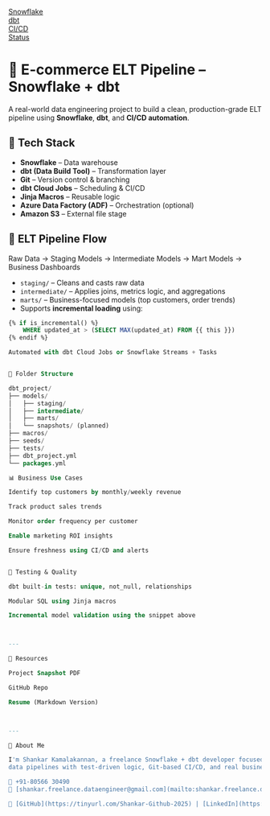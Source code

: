 [Snowflake](https://img.shields.io/badge/Snowflake-Data--Warehouse-blue)  
[dbt](https://img.shields.io/badge/dbt-Data--Build--Tool-orange)  
[CI/CD](https://img.shields.io/badge/CI%2FCD-Automation-green)  
[Status](https://img.shields.io/badge/Project-Completed-brightgreen)

# 🛒 E-commerce ELT Pipeline – Snowflake + dbt

A real-world data engineering project to build a clean, production-grade ELT pipeline using **Snowflake**, **dbt**, and **CI/CD automation**.

## 🔧 Tech Stack

- **Snowflake** – Data warehouse  
- **dbt (Data Build Tool)** – Transformation layer  
- **Git** – Version control & branching  
- **dbt Cloud Jobs** – Scheduling & CI/CD  
- **Jinja Macros** – Reusable logic  
- **Azure Data Factory (ADF)** – Orchestration (optional)  
- **Amazon S3** – External file stage  

## 🔁 ELT Pipeline Flow

Raw Data → Staging Models → Intermediate Models → Mart Models → Business Dashboards

- `staging/` – Cleans and casts raw data  
- `intermediate/` – Applies joins, metrics logic, and aggregations  
- `marts/` – Business-focused models (top customers, order trends)  
- Supports **incremental loading** using:

```sql
{% if is_incremental() %}
    WHERE updated_at > (SELECT MAX(updated_at) FROM {{ this }})
{% endif %}

Automated with dbt Cloud Jobs or Snowflake Streams + Tasks


🧱 Folder Structure

dbt_project/
├── models/
│   ├── staging/
│   ├── intermediate/
│   ├── marts/
│   └── snapshots/ (planned)
├── macros/
├── seeds/
├── tests/
├── dbt_project.yml
└── packages.yml

📊 Business Use Cases

Identify top customers by monthly/weekly revenue

Track product sales trends

Monitor order frequency per customer

Enable marketing ROI insights

Ensure freshness using CI/CD and alerts


🧪 Testing & Quality

dbt built-in tests: unique, not_null, relationships

Modular SQL using Jinja macros

Incremental model validation using the snippet above



---

📎 Resources

Project Snapshot PDF

GitHub Repo

Resume (Markdown Version)



---

💬 About Me

I'm Shankar Kamalakannan, a freelance Snowflake + dbt developer focused on delivering clean
data pipelines with test-driven logic, Git-based CI/CD, and real business alignment.

📱 +91-80566 30490  
📧 [shankar.freelance.dataengineer@gmail.com](mailto:shankar.freelance.dataengineer@gmail.com)  

🔗 [GitHub](https://tinyurl.com/Shankar-Github-2025) | [LinkedIn](https://tinyurl.com/Shankar-Linkedin-2025) | [Portfolio](https://tinyurl.com/Shankar-K-Portfolio) | [Resume](https://tinyurl.com/Shankar-Resume-2025)
